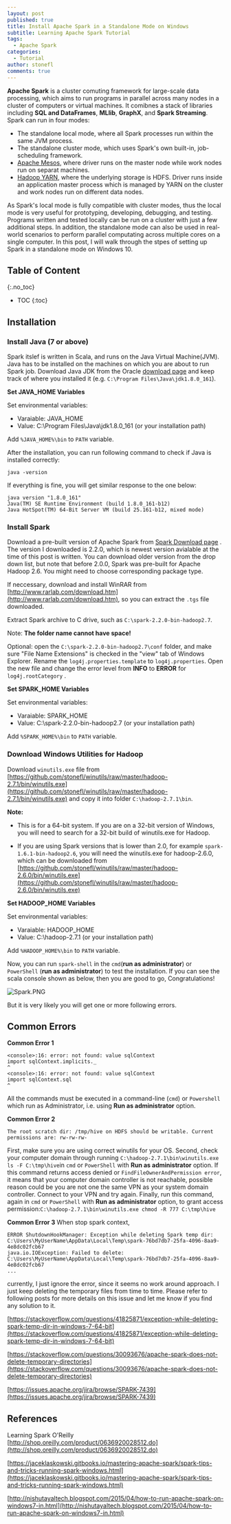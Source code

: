 ```yaml
---
layout: post
published: true
title: Install Apache Spark in a Standalone Mode on Windows
subtitle: Learning Apache Spark Tutorial
tags:
  - Apache Spark
categories:
  - Tutorial
author: stonefl
comments: true
---
```

**Apache Spark** is a cluster comuting framework for large-scale data processing, which aims to run programs in parallel across many nodes in a cluster of computers or virtual machines. It comibnes a stack of libraries including **SQL and DataFrames**, **MLlib**, **GraphX**, and **Spark Streaming**. Spark can run in four modes:
<!--more-->
- The standalone local mode, where all Spark processes run within the same JVM process.
- The standalone cluster mode, which uses Spark's own built-in, job-scheduling framework.
- [Apache Mesos](https://mesos.apache.org/), where driver runs on the master node while work nodes run on separat machines.
- [Hadoop YARN](https://hadoop.apache.org/docs/current/hadoop-yarn/hadoop-yarn-site/YARN.html), where the underlying storage is HDFS. Driver runs inside an application master process which is managed by YARN on the cluster and work nodes run on different data nodes.

As Spark's local mode is fully compatible with cluster modes, thus the local mode is very useful for prototyping, developing, debugging, and testing. Programs written and tested locally can be run on a cluster with just a few additional steps. In addition, the standalone mode can also be used in real-world scenarios to perform parallel computating across multiple cores on a single computer. In this post, I will walk through the stpes of setting up Spark in a standalone mode on Windows 10. 


## Table of Content
{:.no_toc}

* TOC
{:toc}

## Installation

### Install Java (7 or above)

Spark itslef is written in Scala, and runs on the Java Virtual Machine(JVM). Java has to be installed on the machines on which you are about to run Spark job. 
Download Java JDK from the Oracle [download page](http://www.oracle.com/technetwork/java/javase/downloads/jdk8-downloads-2133151.html) and keep track of where you installed it (e.g. `C:\Program Files\Java\jdk1.8.0_161`). 

**Set JAVA_HOME Variables**

Set environmental variables:
- Varaiable: JAVA_HOME
- Value: C:\Program Files\Java\jdk1.8.0_161  (or your installation path)

Add `%JAVA_HOME%\bin` to `PATH` variable.

After the installation, you can run following command to check if Java is installed correctly:
```
java -version
```
If everything is fine, you will get similar response to the one below:
```
java version "1.8.0_161"
Java(TM) SE Runtime Environment (build 1.8.0_161-b12)
Java HotSpot(TM) 64-Bit Server VM (build 25.161-b12, mixed mode)
```

### Install Spark
Download a pre-built version of Apache Spark from [Spark Download page](http://spark.apache.org/downloads.html) . The version I downloaded is 2.2.0, which is newest version avialable at the time of this post is written. You can download older version from the drop down list, but note that before 2.0.0, Spark was pre-built for Apache Hadoop 2.6. You might need to choose corresponding package type.   

If neccessary, download and install WinRAR from [http://www.rarlab.com/download.htm](http://www.rarlab.com/download.htm), so you can extract the `.tgs` file downloaded.

Extract Spark archive to C drive, such as `C:\spark-2.2.0-bin-hadoop2.7`. 

Note: **The folder name cannot have space!**

Optional: open the `C:\spark-2.2.0-bin-hadoop2.7\conf` folder, and make sure "File Name Extensions" is checked in the "view" tab of Windows Explorer. Rename the `log4j.properties.template` to `log4j.properties`. Open the new file and change the error level from **INFO** to **ERROR** for `log4j.rootCategory` .

**Set SPARK_HOME Variables**

Set environmental variables:
- Varaiable: SPARK_HOME
- Value: C:\spark-2.2.0-bin-hadoop2.7  (or your installation path)

Add `%SPARK_HOME%\bin` to `PATH` variable.


### Download Windows Utilities for Hadoop
Download `winutils.exe` file from [https://github.com/stonefl/winutils/raw/master/hadoop-2.7.1/bin/winutils.exe](https://github.com/stonefl/winutils/raw/master/hadoop-2.7.1/bin/winutils.exe) and copy it into folder `C:\hadoop-2.7.1\bin`.

**Note:**

- This is for a 64-bit system. If you are on a 32-bit version of Windows, you will need to search for a 32-bit build of winutils.exe for Hadoop.

- If you are using Spark versions that is lower than 2.0, for example `spark-1.6.1-bin-hadoop2.6`, you will need the winutils.exe for hadoop-2.6.0, which can be downloaded from [https://github.com/stonefl/winutils/raw/master/hadoop-2.6.0/bin/winutils.exe](https://github.com/stonefl/winutils/raw/master/hadoop-2.6.0/bin/winutils.exe)


**Set HADOOP_HOME Variables**

Set environmental variables:
- Varaiable: HADOOP_HOME
- Value: C:\hadoop-2.7.1  (or your installation path)

Add `%HADOOP_HOME%\bin` to `PATH` variable.

Now, you can run `spark-shell` in the `cmd`(**run as administrator**)  or `PowerShell` (**run as administrator**) to test the installation. If you can see the scala console shown as below, then you are good to go, Congratulations!

![Spark.PNG]({{site.baseurl}}/img/post/Spark.PNG)

But it is very likely you will get one or more following errors.

## Common Errors


**Common Error 1**
```
<console>:16: error: not found: value sqlContext
import sqlContext.implicits._
^
<console>:16: error: not found: value sqlContext
import sqlContext.sql
^
```
All the commands must be executed in a command-line (`cmd`) or `Powershell` which run as Administrator, i.e. using **Run as administrator** option.

**Common Error 2** 
```
The root scratch dir: /tmp/hive on HDFS should be writable. Current permissions are: rw-rw-rw-
```
First, make sure you are using correct winutils for your OS.
Second, check your computer domain through running `C:\hadoop-2.7.1\bin\winutils.exe ls -F C:\tmp\hive`in `cmd` or `PowerShell` with **Run as administrator** option. If this command returns access denied or `FindFileOwnerAndPermission error`, it means that your computer domain controller is not reachable, possible reason could be you are not one the same VPN as your system domain controller. Connect to your VPN and try again.
Finally, run this command, again in `cmd` or `PowerShell` with **Run as administrator** option, to grant access permission:`C:\hadoop-2.7.1\bin\winutils.exe chmod -R 777 C:\tmp\hive`

**Common Error 3**
When stop spark context,
```
ERROR ShutdownHookManager: Exception while deleting Spark temp dir: C:\Users\MyUserName\AppData\Local\Temp\spark-76bd7db7-25fa-4096-8aa9-4e8dc02fcb67
java.io.IOException: Failed to delete: C:\Users\MyUserName\AppData\Local\Temp\spark-76bd7db7-25fa-4096-8aa9-4e8dc02fcb67
...
```
currently, I just ignore the error, since it seems no work around approach. I just keep deleting the temporary files from time to time. Please refer to following posts for more details on this issue and let me know if you find any solution to it.

[https://stackoverflow.com/questions/41825871/exception-while-deleting-spark-temp-dir-in-windows-7-64-bit](https://stackoverflow.com/questions/41825871/exception-while-deleting-spark-temp-dir-in-windows-7-64-bit)

[https://stackoverflow.com/questions/30093676/apache-spark-does-not-delete-temporary-directories](https://stackoverflow.com/questions/30093676/apache-spark-does-not-delete-temporary-directories)

[https://issues.apache.org/jira/browse/SPARK-7439](https://issues.apache.org/jira/browse/SPARK-7439)


## References

Learning Spark O'Reilly [http://shop.oreilly.com/product/0636920028512.do](http://shop.oreilly.com/product/0636920028512.do)

[https://jaceklaskowski.gitbooks.io/mastering-apache-spark/spark-tips-and-tricks-running-spark-windows.html](https://jaceklaskowski.gitbooks.io/mastering-apache-spark/spark-tips-and-tricks-running-spark-windows.html)

[http://nishutayaltech.blogspot.com/2015/04/how-to-run-apache-spark-on-windows7-in.html](http://nishutayaltech.blogspot.com/2015/04/how-to-run-apache-spark-on-windows7-in.html)
